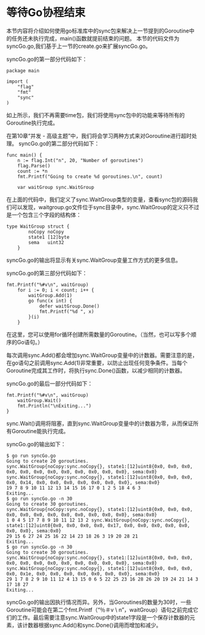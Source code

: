 # **等待Go协程结束**

本节内容将介绍如何使用go标准库中的sync包来解决上一节提到的Goroutine中的任务还未执行完成，main()函数就提前结束的问题。
本节的代码文件为syncGo.go,我们基于上一节的create.go来扩展syncGo.go。

syncGo.go的第一部分代码如下：

```
package main 
 
import ( 
    "flag" 
    "fmt" 
    "sync" 
) 
```

如上所示，我们不再需要time包，我们将使用sync包中的功能来等待所有的Goroutine执行完成。

在第10章“并发 - 高级主题”中，我们将会学习两种方式来对Goroutine进行超时处理。
syncGo.go的第二部分代码如下：

```
func main() { 
    n := flag.Int("n", 20, "Number of goroutines") 
    flag.Parse() 
    count := *n 
    fmt.Printf("Going to create %d goroutines.\n", count) 
 
    var waitGroup sync.WaitGroup 
```

在上面的代码中，我们定义了sync.WaitGroup类型的变量，查看sync包的源码我们可以发现，waitgroup.go文件位于sync目录中，sync.WaitGroup的定义只不过是一个包含三个字段的结构体：

```
type WaitGroup struct { 
        noCopy noCopy 
        state1 [12]byte 
        sema   uint32 
    } 
```

syncGo.go的输出将显示有关sync.WaitGroup变量工作方式的更多信息。

syncGo.go的第三部分代码如下：

```
fmt.Printf("%#v\n", waitGroup) 
    for i := 0; i < count; i++ { 
        waitGroup.Add(1) 
        go func(x int) { 
            defer waitGroup.Done() 
            fmt.Printf("%d ", x) 
        }(i) 
    } 
```

在这里，您可以使用for循环创建所需数量的Goroutine。（当然，也可以写多个顺序的Go语句。）

每次调用sync.Add()都会增加sync.WaitGroup变量中的计数器。需要注意的是，在go语句之前调用sync.Add(1)非常重要，以防止出现任何竞争条件。当每个Goroutine完成其工作时，将执行sync.Done()函数，以减少相同的计数器。

syncGo.go的最后一部分代码如下：

```
fmt.Printf("%#v\n", waitGroup) 
    waitGroup.Wait() 
    fmt.Println("\nExiting...") 
} 
```

sync.Wait()调用将阻塞，直到sync.WaitGroup变量中的计数器为零，从而保证所有Goroutine能执行完成。

syncGo.go的输出如下：

```
$ go run syncGo.go
Going to create 20 goroutines.
sync.WaitGroup{noCopy:sync.noCopy{}, state1:[12]uint8{0x0, 0x0, 0x0, 0x0, 0x0, 0x0, 0x0, 0x0, 0x0, 0x0, 0x0, 0x0}, sema:0x0}
sync.WaitGroup{noCopy:sync.noCopy{}, state1:[12]uint8{0x0, 0x0, 0x0, 0x0, 0x14, 0x0, 0x0, 0x0, 0x0, 0x0, 0x0, 0x0}, sema:0x0}
19 7 8 9 10 11 12 13 14 15 16 17 0 1 2 5 18 4 6 3
Exiting...
$ go run syncGo.go -n 30
Going to create 30 goroutines.
sync.WaitGroup{noCopy:sync.noCopy{}, state1:[12]uint8{0x0, 0x0, 0x0, 0x0, 0x0, 0x0, 0x0, 0x0, 0x0, 0x0, 0x0, 0x0}, sema:0x0}
1 0 4 5 17 7 8 9 10 11 12 13 2 sync.WaitGroup{noCopy:sync.noCopy{}, state1:[12]uint8{0x0, 0x0, 0x0, 0x0, 0x17, 0x0, 0x0, 0x0, 0x0, 0x0, 0x0, 0x0}, sema:0x0}
29 15 6 27 24 25 16 22 14 23 18 26 3 19 20 28 21
Exiting...
$ go run syncGo.go -n 30
Going to create 30 goroutines.
sync.WaitGroup{noCopy:sync.noCopy{}, state1:[12]uint8{0x0, 0x0, 0x0, 0x0, 0x0, 0x0, 0x0, 0x0, 0x0, 0x0, 0x0, 0x0}, sema:0x0}
sync.WaitGroup{noCopy:sync.noCopy{}, state1:[12]uint8{0x0, 0x0, 0x0, 0x0, 0x1e, 0x0, 0x0, 0x0, 0x0, 0x0, 0x0, 0x0}, sema:0x0}
29 1 7 8 2 9 10 11 12 4 13 15 0 6 5 22 25 23 16 28 26 20 19 24 21 14 3 17 18 27
Exiting...
```

syncGo.go的输出因执行情况而异。另外，当Goroutines的数量为30时，一些Goroutine可能会在第二个fmt.Printf（“％＃v \ n”，waitGroup）语句之前完成它们的工作。最后需要注意sync.WaitGroup中的state1字段是一个保存计数器的元素，该计数器根据sync.Add()和sync.Done()调用而增加和减少。